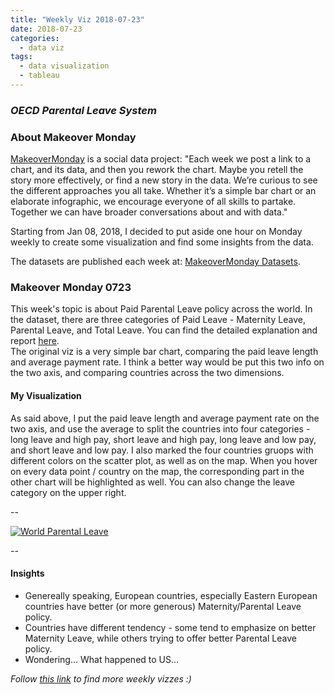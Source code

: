 ```yaml
---
title: "Weekly Viz 2018-07-23"
date: 2018-07-23
categories:
  - data viz
tags:
  - data visualization
  - tableau
---
```


### *OECD Parental Leave System*


### About Makeover Monday

[MakeoverMonday](http://www.makeovermonday.co.uk/) is a social data project:
"Each week we post a link to a chart, and its data, and then you rework the chart.
Maybe you retell the story more effectively, or find a new story in the data.
We’re curious to see the different approaches you all take. Whether it’s a simple bar chart or an elaborate infographic, we encourage everyone of all skills to partake.
Together we can have broader conversations about and with data."

Starting from Jan 08, 2018, I decided to put aside one hour on Monday weekly to create some visualization and find some insights from the data.

The datasets are published each week at: [MakeoverMonday Datasets](http://www.makeovermonday.co.uk/data/).


### Makeover Monday 0723

This week's topic is about Paid Parental Leave policy across the world. In the dataset, there are three categories of Paid Leave - Maternity Leave, Parental Leave, and Total Leave. You can find the detailed explanation and report [here](https://www.oecd.org/els/soc/PF2_1_Parental_leave_systems.pdf).  
The original viz is a very simple bar chart, comparing the paid leave length and average payment rate. I think a better way would be put this two info on the two axis, and comparing countries across the two dimensions.  


#### My Visualization

As said above, I put the paid leave length and average payment rate on the two axis, and use the average to split the countries into four categories - long leave and high pay, short leave and high pay, long leave and low pay, and short leave and low pay. I also marked the four countries gruops with different colors on the scatter plot, as well as on the map. When you hover on every data point / country on the map, the corresponding part in the other chart will be highlighted as well. You can also change the leave category on the upper right.  


--  
<div class='tableauPlaceholder' id='viz1532397639961' style='position: relative'>
<noscript><a href='#'>
  <img alt='World Parental Leave ' src='https:&#47;&#47;public.tableau.com&#47;static&#47;images&#47;Ma&#47;MakeoverMonday0723&#47;WorldParentalLeave&#47;1_rss.png' style='border: none' />
</a></noscript>
<object class='tableauViz'  style='display:none;'>
  <param name='host_url' value='https%3A%2F%2Fpublic.tableau.com%2F' />
  <param name='embed_code_version' value='3' />
  <param name='site_root' value='' />
  <param name='name' value='MakeoverMonday0723&#47;WorldParentalLeave' />
  <param name='tabs' value='no' />
  <param name='toolbar' value='yes' />
  <param name='static_image' value='https:&#47;&#47;public.tableau.com&#47;static&#47;images&#47;Ma&#47;MakeoverMonday0723&#47;WorldParentalLeave&#47;1.png' />
  <param name='animate_transition' value='yes' />
  <param name='display_static_image' value='yes' />
  <param name='display_spinner' value='yes' />
  <param name='display_overlay' value='yes' />
  <param name='display_count' value='yes' />
</object></div>               
<script type='text/javascript'>           
  var divElement = document.getElementById('viz1532397639961');   
  var vizElement = divElement.getElementsByTagName('object')[0];   
  vizElement.style.width='600px';vizElement.style.height='827px';    
  var scriptElement = document.createElement('script');             
  scriptElement.src = 'https://public.tableau.com/javascripts/api/viz_v1.js';     
  vizElement.parentNode.insertBefore(scriptElement, vizElement);            
</script>  

--  

#### Insights
* Genereally speaking, European countries, especially Eastern European countries have better (or more generous) Maternity/Parental Leave policy.  
* Countries have different tendency - some tend to emphasize on better Maternity Leave, while others trying to offer better Parental Leave policy.
* Wondering... What happened to US...  


*Follow [this link](https://yudong-94.github.io/personal-website/project/MakeOverMonday2018/) to find more weekly vizzes :)*